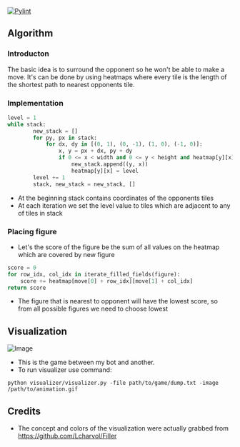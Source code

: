 [![Pylint](https://github.com/amytnyk/miniproject3/actions/workflows/pylint.yml/badge.svg)](https://github.com/amytnyk/miniproject3/actions/workflows/pylint.yml)
## Algorithm
### Introducton
The basic idea is to surround the opponent so he won't be able to make a move. It's can be done by using heatmaps where every tile is the length of the shortest path to nearest opponents tile.
### Implementation
```python
level = 1
while stack:
        new_stack = []
        for py, px in stack:
            for dx, dy in [(0, 1), (0, -1), (1, 0), (-1, 0)]:
                x, y = px + dx, py + dy
                if 0 <= x < width and 0 <= y < height and heatmap[y][x] > level:
                    new_stack.append((y, x))
                    heatmap[y][x] = level
        level += 1
        stack, new_stack = new_stack, []
```
* At the beginning stack contains coordinates of the opponents tiles
* At each iteration we set the level value to tiles which are adjacent to any of tiles in stack
### Placing figure
* Let's the score of the figure be the sum of all values on the heatmap which are covered by new figure
```python
score = 0
for row_idx, col_idx in iterate_filled_fields(figure):
    score += heatmap[move[0] + row_idx][move[1] + col_idx]
return score
```
* The figure that is nearest to opponent will have the lowest score, so from all possible figures we need to choose lowest
## Visualization
![Image](./assets/res.gif)
* This is the game between my bot and another.
* To run visualizer use command:
```
python visualizer/visualizer.py -file path/to/game/dump.txt -image /path/to/animation.gif
```
## Credits
* The concept and colors of the visualization were actually grabbed from https://github.com/Lcharvol/Filler